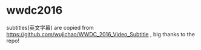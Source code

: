 # wwdc2016subtitles(英文字幕) are copied from https://github.com/wujichao/WWDC_2016_Video_Subtitle , big thanks to the repo!